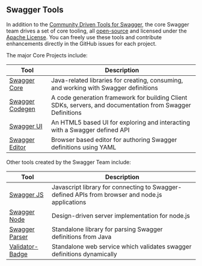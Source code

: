 ## Swagger Tools
In addition to the [Community Driven Tools for Swagger](/open-source-integrations), the core Swagger team drives a set of core tooling, all [open-source](https://github.com/swagger-api) and licensed under the [Apache License](http://www.apache.org/licenses/LICENSE-2.0.html). You can freely use these tools and contribute enhancements directly in the GitHub issues for each project.

The major Core Projects include:

Tool | Description 
--- | ---
[Swagger Core](https://github.com/swagger-api/swagger-core) | Java-related libraries for creating, consuming, and working with Swagger definitions
[Swagger Codegen](https://github.com/swagger-api/swagger-codegen) | A code generation framework for building Client SDKs, servers, and documentation from Swagger Definitions
[Swagger UI](https://github.com/swagger-api/swagger-ui) | An HTML5 based UI for exploring and interacting with a Swagger defined API
[Swagger Editor](https://github.com/swagger-api/swagger-editor) | Browser based editor for authoring Swagger definitions using YAML 

Other tools created by the Swagger Team include:

Tool | Description 
--- | ---
[Swagger JS](https://github.com/swagger-api/swagger-js) | Javascript library for connecting to Swagger-defined APIs from browser and node.js applications
[Swagger Node](https://github.com/swagger-api/swagger-node) | Design-driven server implementation for node.js
[Swagger Parser](https://github.com/swagger-api/swagger-parser) | Standalone library for parsing Swagger definitions from Java
[Validator-Badge](https://hub.docker.com/r/swaggerapi/swagger-validator/) | Standalone web service which validates swagger definitions dynamically

